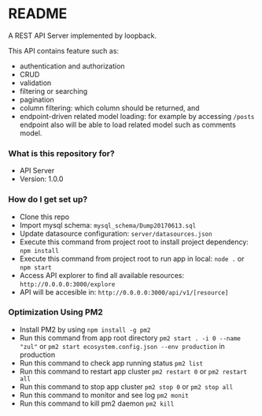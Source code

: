 # README #

A REST API Server implemented by loopback.

This API contains feature such as:

* authentication and authorization
* CRUD
* validation
* filtering or searching
* pagination
* column filtering: which column should be returned, and
* endpoint-driven related model loading: for example by accessing `/posts` endpoint also will be able to load related model such as comments model.

### What is this repository for? ###

* API Server
* Version: 1.0.0

### How do I get set up? ###

* Clone this repo
* Import mysql schema: `mysql_schema/Dump20170613.sql`
* Update datasource configuration: `server/datasources.json`
* Execute this command from project root to install project dependency: `npm install` 
* Execute this command from project root to run app in local: `node .` or `npm start`
* Access API explorer to find all available resources: `http://0.0.0.0:3000/explore`
* API will be accesible in: `http://0.0.0.0:3000/api/v1/[resource]`

### Optimization Using PM2

* Install PM2 by using `npm install -g pm2`
* Run this command from app root directory `pm2 start . -i 0 --name "zul"` or `pm2 start ecosystem.config.json --env production` in production
* Run this command to check app running status `pm2 list`
* Run this command to restart app cluster `pm2 restart 0` or `pm2 restart all`
* Run this command to stop app cluster `pm2 stop 0` or `pm2 stop all`
* Run this command to monitor and see log `pm2 monit`
* Run this command to kill pm2 daemon `pm2 kill`